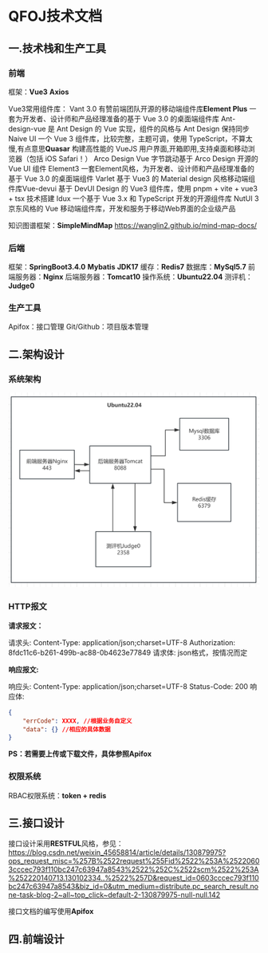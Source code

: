 # **QFOJ技术文档**

## 	一.技术栈和生产工具

### 		前端

框架：**Vue3**   **Axios**

Vue3常用组件库：
Vant 3.0   有赞前端团队开源的移动端组件库
**​Element Plus**   一套为开发者、设计师和产品经理准备的基于 Vue 3.0 的桌面端组件库
​Ant-design-vue   是 Ant Design 的 Vue 实现，组件的风格与 Ant Design 保持同步
​Naive UI   一个 Vue 3 组件库，比较完整，主题可调，使用 TypeScript，不算太慢,有点意思
​**Quasar**   构建高性能的 VueJS 用户界面,开箱即用,支持桌面和移动浏览器（包括 iOS Safari！）
​Arco Design Vue   字节跳动基于 Arco Design 开源的 Vue UI 组件
​Element3   一套Element风格，为开发者、设计师和产品经理准备的基于 Vue 3.0 的桌面端组件
​Varlet   基于 Vue3 的 Material design 风格移动端组件库
​Vue-devui   基于 DevUI Design 的 Vue3 组件库，使用 pnpm + vite + vue3 + tsx 技术搭建
​Idux   一个基于 Vue 3.x 和 TypeScript 开发的开源组件库
​NutUI 3   京东风格的 Vue 移动端组件库，开发和服务于移动Web界面的企业级产品

知识图谱框架：**SimpleMindMap** https://wanglin2.github.io/mind-map-docs/

### 		后端

框架：**SpringBoot3.4.0**    **Mybatis**   **JDK17**
缓存：**Redis7**
数据库：**MySql5.7**
前端服务器：**Nginx**
后端服务器：**Tomcat10**
操作系统：**Ubuntu22.04**
测评机：**Judge0**

### 		生产工具

Apifox：接口管理
Git/Github：项目版本管理

## 	二.架构设计

### 			系统架构

<img src="./qfoj系统架构.png" style="zoom: 50%;" />

### 	HTTP报文

**请求报文：**

请求头: 
Content-Type: application/json;charset=UTF-8
Authorization: 8fdc11c6-b261-499b-ac88-0b4623e77849
请求体:
json格式，按情况而定

**响应报文:**

响应头:
Content-Type: application/json;charset=UTF-8
Status-Code: 200
响应体:

```json
{
	"errCode": XXXX, //根据业务自定义
    "data": {} //相应的具体数据
}
```

**PS：若需要上传或下载文件，具体参照Apifox**

### 权限系统

RBAC权限系统：**token + redis**

## 三.接口设计

接口设计采用**RESTFUL**风格，参见：https://blog.csdn.net/weixin_45658814/article/details/130879975?ops_request_misc=%257B%2522request%255Fid%2522%253A%25220603cccec793f110bc247c63947a8543%2522%252C%2522scm%2522%253A%252220140713.130102334..%2522%257D&request_id=0603cccec793f110bc247c63947a8543&biz_id=0&utm_medium=distribute.pc_search_result.none-task-blog-2~all~top_click~default-2-130879975-null-null.142

接口文档的编写使用**Apifox**

## 四.前端设计
